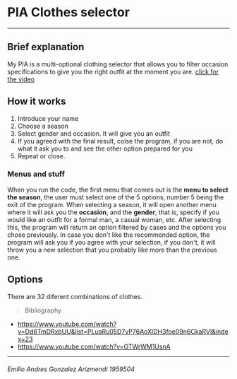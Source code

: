 # PIA Clothes selector
------------
## Brief explanation

My PIA is a multi-optional clothing selector that allows you to filter occasion specifications to give you the right outfit at the moment you are.
[click for the video](https://youtu.be/VfJgwEcSEnc)

## How it works
1. Introduce your name 
1. Choose a season
1. Select gender and occasion. It will give you an outfit
1. If you agreed with the final result, colse the program, if you are not, do what it ask you to and see the other option prepared for you
1. Repeat or close.

### Menus and stuff

When you run the code, the first menu that comes out is the **menu to select the season**, the user must select one of the 5 options, number 5 being the exit of the program.
When selecting a season, it will open another menu where it will ask you the **occasion**, and the **gender**, that is, specify if you would like an outfit for a formal man, a casual woman, etc.
After selecting this, the program will return an option filtered by cases and the options you chose previously. In case you don't like the recommended option, the program will ask you if you agree with your selection, if you don't, it will throw you a new selection that you probably like more than the previous one.

## Options
There are 32 diferent combinations of clothes.


> Bibliography 
- https://www.youtube.com/watch?v=Dd6TmDRxbUU&list=PLuaRu05D7vP76AoXlDH3foe09n6CkaRVI&index=23
- https://www.youtube.com/watch?v=GTWrWM1UsnA

------------
###### Emilio Andres Gonzalez Arizmendi  1959504
